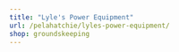 ```yaml
---
title: "Lyle's Power Equipment"
url: /pelahatchie/lyles-power-equipment/
shop: groundskeeping
---
```


